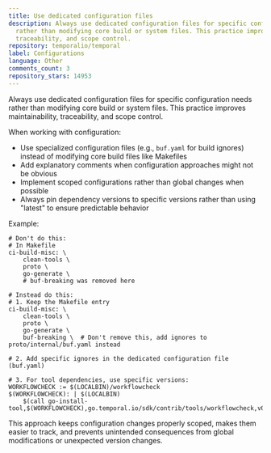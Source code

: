 ```yaml
---
title: Use dedicated configuration files
description: Always use dedicated configuration files for specific configuration needs
  rather than modifying core build or system files. This practice improves maintainability,
  traceability, and scope control.
repository: temporalio/temporal
label: Configurations
language: Other
comments_count: 3
repository_stars: 14953
---
```


Always use dedicated configuration files for specific configuration needs rather than modifying core build or system files. This practice improves maintainability, traceability, and scope control.

When working with configuration:
- Use specialized configuration files (e.g., `buf.yaml` for build ignores) instead of modifying core build files like Makefiles
- Add explanatory comments when configuration approaches might not be obvious
- Implement scoped configurations rather than global changes when possible
- Always pin dependency versions to specific versions rather than using "latest" to ensure predictable behavior

Example:
```
# Don't do this:
# In Makefile
ci-build-misc: \
	clean-tools \
	proto \
	go-generate \
	# buf-breaking was removed here

# Instead do this:
# 1. Keep the Makefile entry
ci-build-misc: \
	clean-tools \
	proto \
	go-generate \
	buf-breaking \  # Don't remove this, add ignores to proto/internal/buf.yaml instead

# 2. Add specific ignores in the dedicated configuration file (buf.yaml)

# 3. For tool dependencies, use specific versions:
WORKFLOWCHECK := $(LOCALBIN)/workflowcheck
$(WORKFLOWCHECK): | $(LOCALBIN)
	$(call go-install-tool,$(WORKFLOWCHECK),go.temporal.io/sdk/contrib/tools/workflowcheck,v0.3.0)
```

This approach keeps configuration changes properly scoped, makes them easier to track, and prevents unintended consequences from global modifications or unexpected version changes.